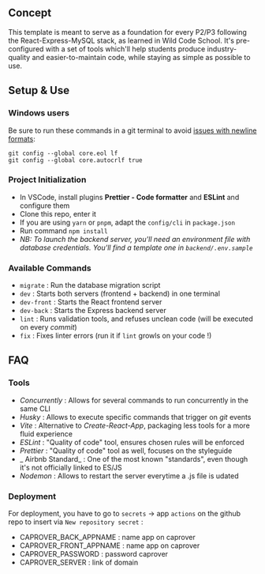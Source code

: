 ## Concept

This template is meant to serve as a foundation for every P2/P3 following the React-Express-MySQL stack, as learned in Wild Code School.
It's pre-configured with a set of tools which'll help students produce industry-quality and easier-to-maintain code, while staying as simple as possible to use.

## Setup & Use

### Windows users

Be sure to run these commands in a git terminal to avoid [issues with newline formats](https://en.wikipedia.org/wiki/Newline#Issues_with_different_newline_formats):

```
git config --global core.eol lf
git config --global core.autocrlf true
```

### Project Initialization

- In VSCode, install plugins **Prettier - Code formatter** and **ESLint** and configure them
- Clone this repo, enter it
- If you are using `yarn` or `pnpm`, adapt the `config/cli` in `package.json`
- Run command `npm install`
- _NB: To launch the backend server, you'll need an environment file with database credentials. You'll find a template one in `backend/.env.sample`_

### Available Commands

- `migrate` : Run the database migration script
- `dev` : Starts both servers (frontend + backend) in one terminal
- `dev-front` : Starts the React frontend server
- `dev-back` : Starts the Express backend server
- `lint` : Runs validation tools, and refuses unclean code (will be executed on every _commit_)
- `fix` : Fixes linter errors (run it if `lint` growls on your code !)

## FAQ

### Tools

- _Concurrently_ : Allows for several commands to run concurrently in the same CLI
- _Husky_ : Allows to execute specific commands that trigger on _git_ events
- _Vite_ : Alternative to _Create-React-App_, packaging less tools for a more fluid experience
- _ESLint_ : "Quality of code" tool, ensures chosen rules will be enforced
- _Prettier_ : "Quality of code" tool as well, focuses on the styleguide
- _ Airbnb Standard_ : One of the most known "standards", even though it's not officially linked to ES/JS
- _Nodemon_ : Allows to restart the server everytime a .js file is udated

### Deployment

For deployment, you have to go to `secrets` → app `actions` on the github repo to insert via `New repository secret` :

- CAPROVER_BACK_APPNAME : name app on caprover
- CAPROVER_FRONT_APPNAME : name app on caprover
- CAPROVER_PASSWORD : password caprover
- CAPROVER_SERVER : link of domain
